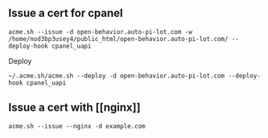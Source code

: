 ## Issue a cert for cpanel

```shell
acme.sh --issue -d open-behavior.auto-pi-lot.com -w /home/nod3bp3usey4/public_html/open-behavior.auto-pi-lot.com/ --deploy-hook cpanel_uapi
```

Deploy

```shell
~/.acme.sh/acme.sh --deploy -d open-behavior.auto-pi-lot.com --deploy-hook cpanel_uapi
```

## Issue a cert with [[nginx]]
```shell
acme.sh --issue --nginx -d example.com
```